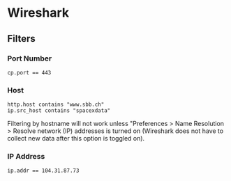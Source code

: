 # Wireshark

## Filters

### Port Number

	cp.port == 443

### Host

	http.host contains "www.sbb.ch" 
	ip.src_host contains "spacexdata"

Filtering by hostname will not work unless "Preferences > Name Resolution > Resolve network (IP) addresses is turned on (Wireshark does not have to collect new data after this option is toggled on).

### IP Address

	ip.addr == 104.31.87.73
